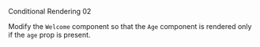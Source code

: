 Conditional Rendering 02

Modify the `Welcome` component so that the `Age` component is rendered only if the `age` prop is present.
